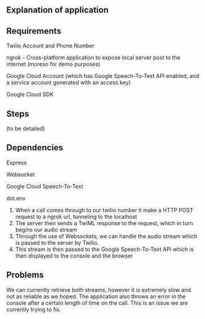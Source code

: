 Explanation of application
--------------------------
Requirements
------------
Twilio Account and Phone Number

ngrok - Cross-platform application to expose local server post to the internet (moreso for demo purposes)

Google Cloud Account (which has Google Speech-To-Text API enabled, and a service account generated with an access key)

Google Cloud SDK

Steps
--------------
(to be detailed)

Dependencies
------------
Express

Websocket

Google Cloud Speech-To-Text

dot.env

1. When a call comes through to our twilio number it make a HTTP POST request to a ngrok url, tunneling to the localhost
2. The server then sends a TwiML response to the request, which in turn begins our audio stream
3. Through the use of Websockets, we can handle the audio stream which is passed to the server by Twilio.
4. This stream is then passed to the Google Speech-To-Text APi which is then displayed to the console and the browser

Problems
--------
We can currently retrieve both streams, however it is extremely slow and not as reliable as we hoped. The application also throws an error in the console after a certain length of time on the call. This is an issue we are currently trying to fix.
